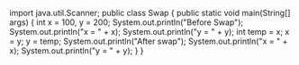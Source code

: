 import java.util.Scanner;
public class Swap 
	{
		public static void main(String[] args)
		{
		int x = 100, y = 200;
		System.out.println("Before Swap");
		System.out.println("x = " + x);
		System.out.println("y = " + y);
		int temp = x;
		x = y;
		y = temp;
		System.out.println("After swap");
		System.out.println("x = " + x);
		System.out.println("y = " + y);
		}
}
